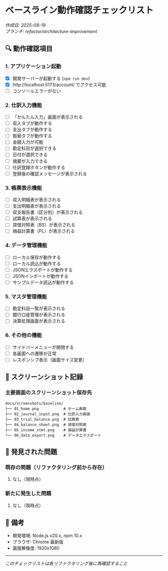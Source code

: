 # ベースライン動作確認チェックリスト

*作成日: 2025-08-19*  
*ブランチ: refactor/architecture-improvement*

## 🔍 動作確認項目

### 1. アプリケーション起動
- [x] 開発サーバーが起動する (`npm run dev`)
- [x] http://localhost:5173/account/ でアクセス可能
- [ ] コンソールエラーがない

### 2. 仕訳入力機能
- [ ] 「かんたん入力」画面が表示される
- [ ] 収入タブが動作する
- [ ] 支出タブが動作する
- [ ] 振替タブが動作する
- [ ] 金額入力が可能
- [ ] 勘定科目が選択できる
- [ ] 日付が選択できる
- [ ] 摘要が入力できる
- [ ] 仕訳登録ボタンが動作する
- [ ] 登録後の確認メッセージが表示される

### 3. 帳票表示機能
- [ ] 収入明細表が表示される
- [ ] 支出明細表が表示される
- [ ] 収支報告書（区分別）が表示される
- [ ] 試算表が表示される
- [ ] 貸借対照表（BS）が表示される
- [ ] 損益計算書（PL）が表示される

### 4. データ管理機能
- [ ] ローカル保存が動作する
- [ ] ローカル読込が動作する
- [ ] JSONエクスポートが動作する
- [ ] JSONインポートが動作する
- [ ] サンプルデータ読込が動作する

### 5. マスタ管理機能
- [ ] 勘定科目一覧が表示される
- [ ] 銀行口座管理が表示される
- [ ] 決算処理画面が表示される

### 6. その他の機能
- [ ] サイドバーメニューが開閉する
- [ ] 各画面への遷移が正常
- [ ] レスポンシブ表示（画面サイズ変更）

## 📸 スクリーンショット記録

### 主要画面のスクリーンショット保存先
```
docs/screenshots/baseline/
├── 01_home.png           # ホーム画面
├── 02_journal_input.png  # 仕訳入力画面
├── 03_trial_balance.png  # 試算表
├── 04_balance_sheet.png  # 貸借対照表
├── 05_income_stmt.png    # 損益計算書
└── 06_data_export.png    # データエクスポート
```

## 🐛 発見された問題

### 既存の問題（リファクタリング前から存在）
1. なし（現時点）

### 新たに発生した問題
1. なし（現時点）

## 📝 備考

- 開発環境: Node.js v20.x, npm 10.x
- ブラウザ: Chrome 最新版
- 画面解像度: 1920x1080

---

*このチェックリストは各リファクタリング後に再確認すること*
